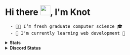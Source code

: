# Hi there <img src="https://media.giphy.com/media/hvRJCLFzcasrR4ia7z/giphy.gif" width="32">, I'm Knot 

<pre>
  - 👨‍🎓 I’m fresh graduate computer science 🎓
  - 🌱 I’m currently learning web development 🫡
</pre>

<details><summary><strong>Stats</strong></summary>
  <img src="https://github-readme-stats.vercel.app/api?username=Notties&show_icons=true&theme=tokyonight" alt="stats">
  <img src="https://github-readme-stats.vercel.app/api/top-langs/?username=Notties&layout=compact&theme=tokyonight" alt="stats">
</details>

<details>
  <summary>
    <strong>Discord Status
    </strong>
  </summary>
  <img src="https://discord.c99.nl/widget/theme-1/674982630357205007.png">
</details>

<!-- 
source - readme.md
Typing SVG https://readme-typing-svg.demolab.com/demo/
Github-Stats: https://github.com/anuraghazra/github-readme-stats
Discord Status Banner: https://discord.c99.nl/
-->
